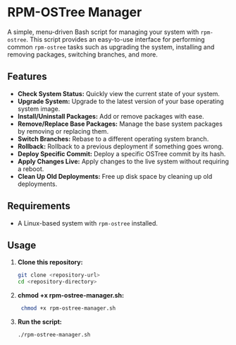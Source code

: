 # RPM-OSTree Manager

A simple, menu-driven Bash script for managing your system with `rpm-ostree`. This script provides an easy-to-use interface for performing common `rpm-ostree` tasks such as upgrading the system, installing and removing packages, switching branches, and more.

## Features

- **Check System Status:** Quickly view the current state of your system.
- **Upgrade System:** Upgrade to the latest version of your base operating system image.
- **Install/Uninstall Packages:** Add or remove packages with ease.
- **Remove/Replace Base Packages:** Manage the base system packages by removing or replacing them.
- **Switch Branches:** Rebase to a different operating system branch.
- **Rollback:** Rollback to a previous deployment if something goes wrong.
- **Deploy Specific Commit:** Deploy a specific OSTree commit by its hash.
- **Apply Changes Live:** Apply changes to the live system without requiring a reboot.
- **Clean Up Old Deployments:** Free up disk space by cleaning up old deployments.

## Requirements

- A Linux-based system with `rpm-ostree` installed.

## Usage

1. **Clone this repository:**

   ```bash
   git clone <repository-url>
   cd <repository-directory> 

2. **chmod +x rpm-ostree-manager.sh:**

   ```bash 
    chmod +x rpm-ostree-manager.sh 
3. **Run the script:**

   ```bash 
   ./rpm-ostree-manager.sh 
